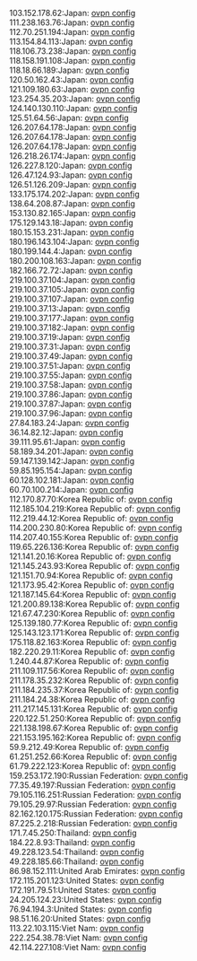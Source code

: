 103.152.178.62:Japan: [ovpn config](vpn/103_152_178_62.ovpn)  
111.238.163.76:Japan: [ovpn config](vpn/111_238_163_76.ovpn)  
112.70.251.194:Japan: [ovpn config](vpn/112_70_251_194.ovpn)  
113.154.84.113:Japan: [ovpn config](vpn/113_154_84_113.ovpn)  
118.106.73.238:Japan: [ovpn config](vpn/118_106_73_238.ovpn)  
118.158.191.108:Japan: [ovpn config](vpn/118_158_191_108.ovpn)  
118.18.66.189:Japan: [ovpn config](vpn/118_18_66_189.ovpn)  
120.50.162.43:Japan: [ovpn config](vpn/120_50_162_43.ovpn)  
121.109.180.63:Japan: [ovpn config](vpn/121_109_180_63.ovpn)  
123.254.35.203:Japan: [ovpn config](vpn/123_254_35_203.ovpn)  
124.140.130.110:Japan: [ovpn config](vpn/124_140_130_110.ovpn)  
125.51.64.56:Japan: [ovpn config](vpn/125_51_64_56.ovpn)  
126.207.64.178:Japan: [ovpn config](vpn/126_207_64_178.ovpn)  
126.207.64.178:Japan: [ovpn config](vpn/126_207_64_178.ovpn)  
126.207.64.178:Japan: [ovpn config](vpn/126_207_64_178.ovpn)  
126.218.26.174:Japan: [ovpn config](vpn/126_218_26_174.ovpn)  
126.227.8.120:Japan: [ovpn config](vpn/126_227_8_120.ovpn)  
126.47.124.93:Japan: [ovpn config](vpn/126_47_124_93.ovpn)  
126.51.126.209:Japan: [ovpn config](vpn/126_51_126_209.ovpn)  
133.175.174.202:Japan: [ovpn config](vpn/133_175_174_202.ovpn)  
138.64.208.87:Japan: [ovpn config](vpn/138_64_208_87.ovpn)  
153.130.82.165:Japan: [ovpn config](vpn/153_130_82_165.ovpn)  
175.129.143.18:Japan: [ovpn config](vpn/175_129_143_18.ovpn)  
180.15.153.231:Japan: [ovpn config](vpn/180_15_153_231.ovpn)  
180.196.143.104:Japan: [ovpn config](vpn/180_196_143_104.ovpn)  
180.199.144.4:Japan: [ovpn config](vpn/180_199_144_4.ovpn)  
180.200.108.163:Japan: [ovpn config](vpn/180_200_108_163.ovpn)  
182.166.72.72:Japan: [ovpn config](vpn/182_166_72_72.ovpn)  
219.100.37.104:Japan: [ovpn config](vpn/219_100_37_104.ovpn)  
219.100.37.105:Japan: [ovpn config](vpn/219_100_37_105.ovpn)  
219.100.37.107:Japan: [ovpn config](vpn/219_100_37_107.ovpn)  
219.100.37.13:Japan: [ovpn config](vpn/219_100_37_13.ovpn)  
219.100.37.177:Japan: [ovpn config](vpn/219_100_37_177.ovpn)  
219.100.37.182:Japan: [ovpn config](vpn/219_100_37_182.ovpn)  
219.100.37.19:Japan: [ovpn config](vpn/219_100_37_19.ovpn)  
219.100.37.31:Japan: [ovpn config](vpn/219_100_37_31.ovpn)  
219.100.37.49:Japan: [ovpn config](vpn/219_100_37_49.ovpn)  
219.100.37.51:Japan: [ovpn config](vpn/219_100_37_51.ovpn)  
219.100.37.55:Japan: [ovpn config](vpn/219_100_37_55.ovpn)  
219.100.37.58:Japan: [ovpn config](vpn/219_100_37_58.ovpn)  
219.100.37.86:Japan: [ovpn config](vpn/219_100_37_86.ovpn)  
219.100.37.87:Japan: [ovpn config](vpn/219_100_37_87.ovpn)  
219.100.37.96:Japan: [ovpn config](vpn/219_100_37_96.ovpn)  
27.84.183.24:Japan: [ovpn config](vpn/27_84_183_24.ovpn)  
36.14.82.12:Japan: [ovpn config](vpn/36_14_82_12.ovpn)  
39.111.95.61:Japan: [ovpn config](vpn/39_111_95_61.ovpn)  
58.189.34.201:Japan: [ovpn config](vpn/58_189_34_201.ovpn)  
59.147.139.142:Japan: [ovpn config](vpn/59_147_139_142.ovpn)  
59.85.195.154:Japan: [ovpn config](vpn/59_85_195_154.ovpn)  
60.128.102.181:Japan: [ovpn config](vpn/60_128_102_181.ovpn)  
60.70.100.214:Japan: [ovpn config](vpn/60_70_100_214.ovpn)  
112.170.87.70:Korea Republic of: [ovpn config](vpn/112_170_87_70.ovpn)  
112.185.104.219:Korea Republic of: [ovpn config](vpn/112_185_104_219.ovpn)  
112.219.44.12:Korea Republic of: [ovpn config](vpn/112_219_44_12.ovpn)  
114.200.230.80:Korea Republic of: [ovpn config](vpn/114_200_230_80.ovpn)  
114.207.40.155:Korea Republic of: [ovpn config](vpn/114_207_40_155.ovpn)  
119.65.226.136:Korea Republic of: [ovpn config](vpn/119_65_226_136.ovpn)  
121.141.20.16:Korea Republic of: [ovpn config](vpn/121_141_20_16.ovpn)  
121.145.243.93:Korea Republic of: [ovpn config](vpn/121_145_243_93.ovpn)  
121.151.70.94:Korea Republic of: [ovpn config](vpn/121_151_70_94.ovpn)  
121.173.95.42:Korea Republic of: [ovpn config](vpn/121_173_95_42.ovpn)  
121.187.145.64:Korea Republic of: [ovpn config](vpn/121_187_145_64.ovpn)  
121.200.89.138:Korea Republic of: [ovpn config](vpn/121_200_89_138.ovpn)  
121.67.47.230:Korea Republic of: [ovpn config](vpn/121_67_47_230.ovpn)  
125.139.180.77:Korea Republic of: [ovpn config](vpn/125_139_180_77.ovpn)  
125.143.123.171:Korea Republic of: [ovpn config](vpn/125_143_123_171.ovpn)  
175.118.82.163:Korea Republic of: [ovpn config](vpn/175_118_82_163.ovpn)  
182.220.29.11:Korea Republic of: [ovpn config](vpn/182_220_29_11.ovpn)  
1.240.44.87:Korea Republic of: [ovpn config](vpn/1_240_44_87.ovpn)  
211.109.117.56:Korea Republic of: [ovpn config](vpn/211_109_117_56.ovpn)  
211.178.35.232:Korea Republic of: [ovpn config](vpn/211_178_35_232.ovpn)  
211.184.235.37:Korea Republic of: [ovpn config](vpn/211_184_235_37.ovpn)  
211.184.24.38:Korea Republic of: [ovpn config](vpn/211_184_24_38.ovpn)  
211.217.145.131:Korea Republic of: [ovpn config](vpn/211_217_145_131.ovpn)  
220.122.51.250:Korea Republic of: [ovpn config](vpn/220_122_51_250.ovpn)  
221.138.198.67:Korea Republic of: [ovpn config](vpn/221_138_198_67.ovpn)  
221.153.195.162:Korea Republic of: [ovpn config](vpn/221_153_195_162.ovpn)  
59.9.212.49:Korea Republic of: [ovpn config](vpn/59_9_212_49.ovpn)  
61.251.252.66:Korea Republic of: [ovpn config](vpn/61_251_252_66.ovpn)  
61.79.222.123:Korea Republic of: [ovpn config](vpn/61_79_222_123.ovpn)  
159.253.172.190:Russian Federation: [ovpn config](vpn/159_253_172_190.ovpn)  
77.35.49.197:Russian Federation: [ovpn config](vpn/77_35_49_197.ovpn)  
79.105.116.251:Russian Federation: [ovpn config](vpn/79_105_116_251.ovpn)  
79.105.29.97:Russian Federation: [ovpn config](vpn/79_105_29_97.ovpn)  
82.162.120.175:Russian Federation: [ovpn config](vpn/82_162_120_175.ovpn)  
87.225.2.218:Russian Federation: [ovpn config](vpn/87_225_2_218.ovpn)  
171.7.45.250:Thailand: [ovpn config](vpn/171_7_45_250.ovpn)  
184.22.8.93:Thailand: [ovpn config](vpn/184_22_8_93.ovpn)  
49.228.123.54:Thailand: [ovpn config](vpn/49_228_123_54.ovpn)  
49.228.185.66:Thailand: [ovpn config](vpn/49_228_185_66.ovpn)  
86.98.152.111:United Arab Emirates: [ovpn config](vpn/86_98_152_111.ovpn)  
172.115.201.123:United States: [ovpn config](vpn/172_115_201_123.ovpn)  
172.191.79.51:United States: [ovpn config](vpn/172_191_79_51.ovpn)  
24.205.124.23:United States: [ovpn config](vpn/24_205_124_23.ovpn)  
76.94.194.3:United States: [ovpn config](vpn/76_94_194_3.ovpn)  
98.51.16.20:United States: [ovpn config](vpn/98_51_16_20.ovpn)  
113.22.103.115:Viet Nam: [ovpn config](vpn/113_22_103_115.ovpn)  
222.254.38.78:Viet Nam: [ovpn config](vpn/222_254_38_78.ovpn)  
42.114.227.108:Viet Nam: [ovpn config](vpn/42_114_227_108.ovpn)  
